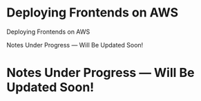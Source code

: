   

# Deploying Frontends on AWS

  

Deploying Frontends on AWS

Notes Under Progress — Will Be Updated Soon!

  

# Notes Under Progress — Will Be Updated Soon!